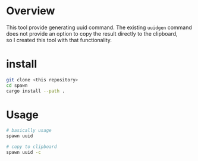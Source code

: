 # Overview
This tool provide generating uuid command.
The existing `uuidgen` command does not provide an option to copy the result directly to the clipboard,  
so I created this tool with that functionality.

# install
```bash
git clone <this repository>
cd spawn
cargo install --path .
```

# Usage
```bash
# basically usage
spawn uuid

# copy to clipboard
spawn uuid -c
```